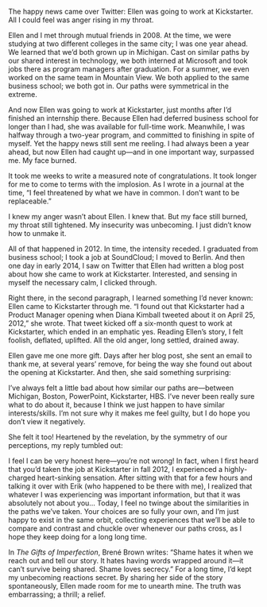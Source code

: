 The happy news came over Twitter: Ellen was going to work at Kickstarter. All I could feel was anger rising in my throat.

Ellen and I met through mutual friends in 2008. At the time, we were studying at two different colleges in the same city; I was one year ahead. We learned that we’d both grown up in Michigan. Cast on similar paths by our shared interest in technology, we both interned at Microsoft and took jobs there as program managers after graduation. For a summer, we even worked on the same team in Mountain View. We both applied to the same business school; we both got in. Our paths were symmetrical in the extreme.

And now Ellen was going to work at Kickstarter, just months after I’d finished an internship there. Because Ellen had deferred business school for longer than I had, she was available for full-time work. Meanwhile, I was halfway through a two-year program, and committed to finishing in spite of myself. Yet the happy news still sent me reeling. I had always been a year ahead, but now Ellen had caught up—and in one important way, surpassed me. My face burned.

It took me weeks to write a measured note of congratulations. It took longer for me to come to terms with the implosion. As I wrote in a journal at the time, “I feel threatened by what we have in common. I don’t want to be replaceable.”

I knew my anger wasn’t about Ellen. I knew that. But my face still burned, my throat still tightened. My insecurity was unbecoming. I just didn’t know how to unmake it.

All of that happened in 2012. In time, the intensity receded. I graduated from business school; I took a job at SoundCloud; I moved to Berlin. And then one day in early 2014, I saw on Twitter that Ellen had written a blog post about how she came to work at Kickstarter. Interested, and sensing in myself the necessary calm, I clicked through.

Right there, in the second paragraph, I learned something I’d never known: Ellen came to Kickstarter through me. “I found out that Kickstarter had a Product Manager opening when Diana Kimball tweeted about it on April 25, 2012,” she wrote. That tweet kicked off a six-month quest to work at Kickstarter, which ended in an emphatic yes. Reading Ellen’s story, I felt foolish, deflated, uplifted. All the old anger, long settled, drained away.

Ellen gave me one more gift. Days after her blog post, she sent an email to thank me, at several years’ remove, for being the way she found out about the opening at Kickstarter. And then, she said something surprising:

I’ve always felt a little bad about how similar our paths are—between Michigan, Boston, PowerPoint, Kickstarter, HBS. I’ve never been really sure what to do about it, because I think we just happen to have similar interests/skills. I’m not sure why it makes me feel guilty, but I do hope you don’t view it negatively.

She felt it too! Heartened by the revelation, by the symmetry of our perceptions, my reply tumbled out:

I feel I can be very honest here—you’re not wrong! In fact, when I first heard that you’d taken the job at Kickstarter in fall 2012, I experienced a highly-charged heart-sinking sensation. After sitting with that for a few hours and talking it over with Erik (who happened to be there with me), I realized that whatever I was experiencing was important information, but that it was absolutely not about you… Today, I feel no twinge about the similarities in the paths we’ve taken. Your choices are so fully your own, and I’m just happy to exist in the same orbit, collecting experiences that we’ll be able to compare and contrast and chuckle over whenever our paths cross, as I hope they keep doing for a long long time.

In *The Gifts of Imperfection*, Brené Brown writes: “Shame hates it when we reach out and tell our story. It hates having words wrapped around it—it can’t survive being shared. Shame loves secrecy.” For a long time, I’d kept my unbecoming reactions secret. By sharing her side of the story spontaneously, Ellen made room for me to unearth mine. The truth was embarrassing; a thrill; a relief.